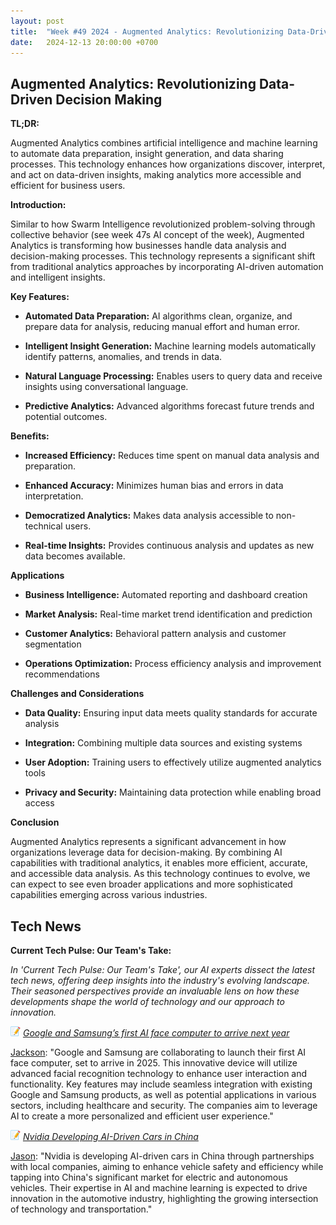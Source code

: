 ```yaml
---
layout: post
title:  "Week #49 2024 - Augmented Analytics: Revolutionizing Data-Driven Decision Making"
date:   2024-12-13 20:00:00 +0700
---
```


## Augmented Analytics: Revolutionizing Data-Driven Decision Making

**TL;DR:** 

Augmented Analytics combines artificial intelligence and machine learning to automate data preparation, insight generation, and data sharing processes. This technology enhances how organizations discover, interpret, and act on data-driven insights, making analytics more accessible and efficient for business users.


__Introduction:__

Similar to how Swarm Intelligence revolutionized problem-solving through collective behavior (see week 47s AI concept of the week), Augmented Analytics is transforming how businesses handle data analysis and decision-making processes. This technology represents a significant shift from traditional analytics approaches by incorporating AI-driven automation and intelligent insights.

__Key Features:__

* **Automated Data Preparation:** AI algorithms clean, organize, and prepare data for analysis, reducing manual effort and human error.

* **Intelligent Insight Generation:** Machine learning models automatically identify patterns, anomalies, and trends in data.

* **Natural Language Processing:** Enables users to query data and receive insights using conversational language.

* **Predictive Analytics:** Advanced algorithms forecast future trends and potential outcomes.


__Benefits:__

* **Increased Efficiency:** Reduces time spent on manual data analysis and preparation.

* **Enhanced Accuracy:** Minimizes human bias and errors in data interpretation.

* **Democratized Analytics:** Makes data analysis accessible to non-technical users.

* **Real-time Insights:** Provides continuous analysis and updates as new data becomes available.


__Applications__

* **Business Intelligence:** Automated reporting and dashboard creation

* **Market Analysis:** Real-time market trend identification and prediction

* **Customer Analytics:** Behavioral pattern analysis and customer segmentation

* **Operations Optimization:** Process efficiency analysis and improvement recommendations


__Challenges and Considerations__

* **Data Quality:** Ensuring input data meets quality standards for accurate analysis

* **Integration:** Combining multiple data sources and existing systems

* **User Adoption:** Training users to effectively utilize augmented analytics tools

* **Privacy and Security:** Maintaining data protection while enabling broad access

__Conclusion__

Augmented Analytics represents a significant advancement in how organizations leverage data for decision-making. By combining AI capabilities with traditional analytics, it enables more efficient, accurate, and accessible data analysis. As this technology continues to evolve, we can expect to see even broader applications and more sophisticated capabilities emerging across various industries.


## Tech News

__Current Tech Pulse: Our Team's Take:__

*In 'Current Tech Pulse: Our Team's Take', our AI experts dissect the latest tech news, offering deep insights into the industry's evolving landscape. Their seasoned perspectives provide an invaluable lens on how these developments shape the world of technology and our approach to innovation.*


![memo](/assets/images/memo16.png) *[Google and Samsung’s first AI face computer to arrive next year](https://www.washingtonpost.com/technology/2024/12/12/android-xr-google-samsung-headset-glasses/)*

[Jackson](https://www.linkedin.com/in/jackson-cates-315a0b1ab/): "Google and Samsung are collaborating to launch their first AI face computer, set to arrive in 2025. This innovative device will utilize advanced facial recognition technology to enhance user interaction and functionality. Key features may include seamless integration with existing Google and Samsung products, as well as potential applications in various sectors, including healthcare and security. The companies aim to leverage AI to create a more personalized and efficient user experience."

![memo](/assets/images/memo16.png) *[Nvidia Developing AI-Driven Cars in China](https://www.pcmag.com/news/nvidia-developing-ai-driven-cars-in-china)*

[Jason](https://www.linkedin.com/in/jason-bengtson-b8a9a83b): "Nvidia is developing AI-driven cars in China through partnerships with local companies, aiming to enhance vehicle safety and efficiency while tapping into China's significant market for electric and autonomous vehicles. Their expertise in AI and machine learning is expected to drive innovation in the automotive industry, highlighting the growing intersection of technology and transportation."

